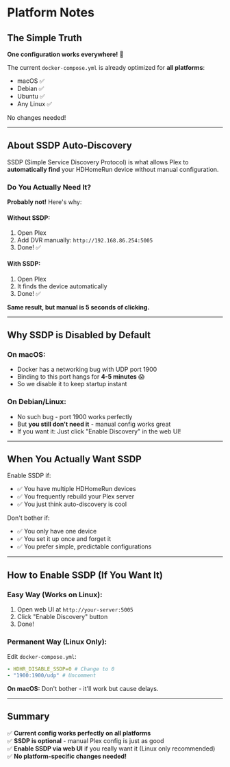 # Platform Notes

## The Simple Truth

**One configuration works everywhere!** 🎉

The current `docker-compose.yml` is already optimized for **all platforms**:

- macOS ✅
- Debian ✅
- Ubuntu ✅
- Any Linux ✅

No changes needed!

---

## About SSDP Auto-Discovery

SSDP (Simple Service Discovery Protocol) is what allows Plex to **automatically find** your HDHomeRun device without manual configuration.

### Do You Actually Need It?

**Probably not!** Here's why:

#### Without SSDP:

1. Open Plex
2. Add DVR manually: `http://192.168.86.254:5005`
3. Done! ✅

#### With SSDP:

1. Open Plex
2. It finds the device automatically
3. Done! ✅

**Same result, but manual is 5 seconds of clicking.**

---

## Why SSDP is Disabled by Default

### On macOS:

- Docker has a networking bug with UDP port 1900
- Binding to this port hangs for **4-5 minutes** 😱
- So we disable it to keep startup instant

### On Debian/Linux:

- No such bug - port 1900 works perfectly
- But **you still don't need it** - manual config works great
- If you want it: Just click "Enable Discovery" in the web UI!

---

## When You Actually Want SSDP

Enable SSDP if:

- ✅ You have multiple HDHomeRun devices
- ✅ You frequently rebuild your Plex server
- ✅ You just think auto-discovery is cool

Don't bother if:

- ✅ You only have one device
- ✅ You set it up once and forget it
- ✅ You prefer simple, predictable configurations

---

## How to Enable SSDP (If You Want It)

### Easy Way (Works on Linux):

1. Open web UI at `http://your-server:5005`
2. Click "Enable Discovery" button
3. Done!

### Permanent Way (Linux Only):

Edit `docker-compose.yml`:

```yaml
- HDHR_DISABLE_SSDP=0 # Change to 0
- "1900:1900/udp" # Uncomment
```

**On macOS:** Don't bother - it'll work but cause delays.

---

## Summary

✅ **Current config works perfectly on all platforms**  
✅ **SSDP is optional** - manual Plex config is just as good  
✅ **Enable SSDP via web UI** if you really want it (Linux only recommended)  
✅ **No platform-specific changes needed!**
